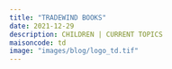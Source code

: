 ```yaml
---
title: "TRADEWIND BOOKS"
date: 2021-12-29
description: CHILDREN | CURRENT TOPICS
maisoncode: td
image: "images/blog/logo_td.tif"
---
```

